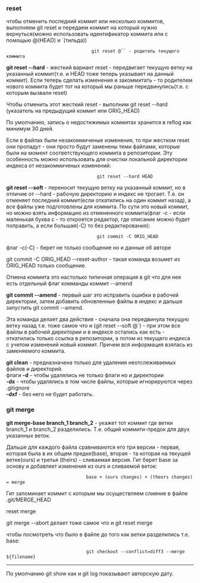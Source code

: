 ### reset  
чтобы отменить последний коммит или несколько коммитов, выполняем git reset и передаем коммит на который нужно вернуться(можно использовать идентификатор коммита или с помощью @(HEAD) и `(тильда))

                                    git reset @`` - родитель текущего коммита  

**git reset --hard** - жесткий вариант reset - передвигает текущую ветку на указанный коммит(т.е. и HEAD тоже теперь указывает на данный коммит). Если теперь сделать изменения и закоммитать - то родителем нового коммита будет тот на который мы раньше передвинулись(т.е. с которым вызвали reset)  

Чтобы отменить этот жесткий reset - выполним git reset --hard (указатель на предыдущий коммит или ORIG_HEAD)  

По умолчанию, запись о недостижимых коммитах хранится в reflog как минимум 30 дней.  

Если в файлах были незакоммиченые изменения, то при жестком reset они пропадут - они просто будут заменены теми файлами, которые были на момент соответствующего коммита в репозитории. Эту особенность можно использовать для очистки локальной директории индекса от незакоммиченых изменений:  

                                      git reset --hard HEAD

**git reset --soft** - переносит текущую ветку на указанный коммит, но в отличие от --hard - рабочую директорию и индекс не трогает. Т.е. он отменяет последний коммит(если откатились на один коммит назад), а все файлы уже подготовлены для коммита. По сути это новый коммит, но можно взять информацию из отмененного коммита(флаг -c - если маленькая буква с - то откроется редактор, где описание можно будет поправить, а если большая(-С) то без редактирования):  

                                      git commit -С ORIG_HEAD  

флаг -с(-С) - берет не только сообщение но и данные об авторе  

git commit -C ORIG_HEAD --reset-author - такая  команда возьмет из ORIG_HEAD только сообщение.  

Отмена коммита это настолько типичная операция в git что для нее есть отдельный флаг комманды коммит --amend  

**git commit --amend** - первый шаг это исправить ошибки в рабочей директории, затем добавить обновленные файлы в индекс и дальше запустить git commit --amend.  

Эта команда делает два действия - сначала она передвинула текущую ветку назад т.е. тоже самое что и (git reset --soft @`) - при этом все файлы в рабочей директории и в индексе остались как есть - откатилась только ссылка в репозитории, а потом из текущего индекса с учетом изменений новый коммит. Причем вся информация взялась из заменяемого коммита.  


**git clean** - предназначена только для удаления неотслеживаемых файлов и директорий.  
флаги **-d** - чтобы удалялись не только флаги но и директории  
      **-dx** - чтобы удалялись в том числе файлы, которые игнорируются через .gitignore  
      **-dxf** - без него не будет работать.  

### git merge  
**git merge-base branch_1 branch_2** - укажет тот коммит где ветки branch_1 и branch_2 разделились. Т.е. общий коммити-предок для двух указанных веток.  

Дальше для каждого файла сравниваются его три версии - первая, которая была в их общем предке(base), вторая - та которая на текущей ветке(ours) и третья (theirs) - сливаемая версия. Гит берет base за основу и добавляет изменения из ours и сливаемой веток:  

                                  base + (ours changes) + (theors changes) = merge 

Гит запоминает коммит с которым мы осуществляем слияние в файле .git/MERGE_HEAD  

reset merge  

git merge --abort делает тоже самое что и git reset merge  

чтобы посмотреть что было в файле до того как ветки разделились т.е. base:  

                                  git checkout --conflict=diff3 --merge ${filename} 



-------------------------------
По умолчанию git show как и git log показывают авторскую дату. 